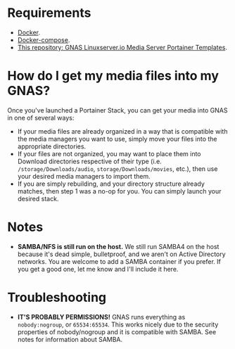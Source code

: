 # Requirements

* [Docker](http://docker.io).
* [Docker-compose](http://docs.docker.com/compose/install/).
* [This repository: GNAS Linuxserver.io Media Server Portainer
  Templates](https://github.com/gtrummell/gnas-portainer-templates).


# How do I get my media files into my GNAS?
Once you've launched a Portainer Stack, you can get your media into GNAS in one of
several ways:
* If your media files are already organized in a way that is compatible with the
  media managers you want to use, simply move your files into the appropriate
  directories.
* If your files are not organized, you may want to place them into Download
  directories respective of their type (i.e. `/storage/Downloads/audio`,
  `storage/Downloads/movies`, etc.), then use your desired media managers to import
  them.
* If you are simply rebuilding, and your directory structure already matches, then
  step 1 was a no-op for you.  You can simply launch your desired stack.

  
# Notes
* **SAMBA/NFS is still run on the host.**  We still run SAMBA4 on the host because it's
  dead simple, bulletproof, and we aren't on Active Directory networks.  You are welcome
  to add a SAMBA container if you prefer.  If you get a good one, let me know and I'll
  include it here.


# Troubleshooting
* **IT'S PROBABLY PERMISSIONS!** GNAS runs everything as `nobody:nogroup`, or
  `65534:65534`.  This works nicely due to the security properties of nobody/nogroup
  and it is compatible with SAMBA.  See notes for information about SAMBA.
